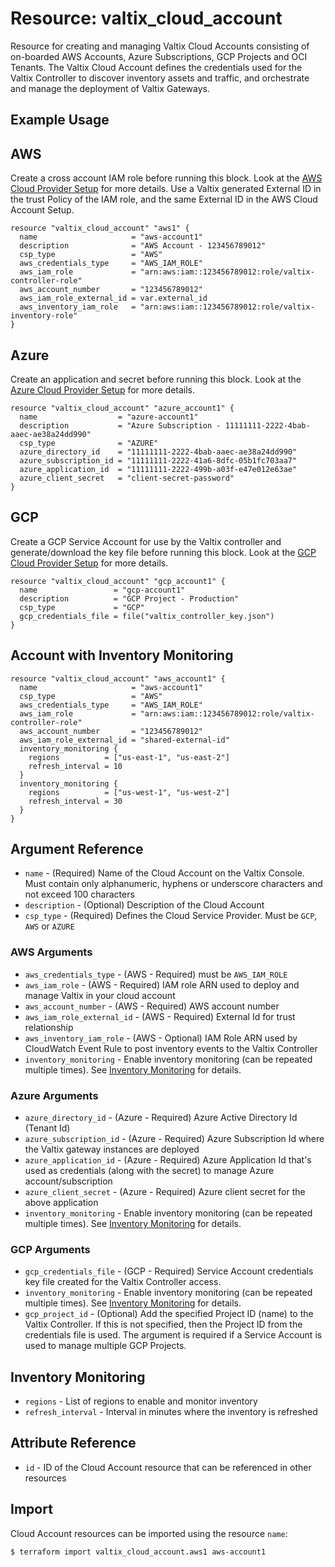 # Resource: valtix_cloud_account
Resource for creating and managing Valtix Cloud Accounts consisting of on-boarded AWS Accounts, Azure Subscriptions, GCP Projects and OCI Tenants.  The Valtix Cloud Account defines the credentials used for the Valtix Controller to discover inventory assets and traffic, and orchestrate and manage the deployment of Valtix Gateways.

## Example Usage

## AWS
Create a cross account IAM role before running this block. Look at the [AWS Cloud Provider Setup](https://docs.valtix.com/userguide/setup_csp/aws/overview/) for more details. Use a Valtix generated External ID in the trust Policy of the IAM role, and the same External ID in the AWS Cloud Account Setup.

```hcl
resource "valtix_cloud_account" "aws1" {
  name                     = "aws-account1"
  description              = "AWS Account - 123456789012"
  csp_type                 = "AWS"
  aws_credentials_type     = "AWS_IAM_ROLE"
  aws_iam_role             = "arn:aws:iam::123456789012:role/valtix-controller-role"
  aws_account_number       = "123456789012"
  aws_iam_role_external_id = var.external_id
  aws_inventory_iam_role   = "arn:aws:iam::123456789012:role/valtix-inventory-role"
}
```

## Azure
Create an application and secret before running this block. Look at the [Azure Cloud Provider Setup](https://docs.valtix.com/userguide/setup_csp/azure/overview/) for more details.

```hcl
resource "valtix_cloud_account" "azure_account1" {
  name                  = "azure-account1"
  description           = "Azure Subscription - 11111111-2222-4bab-aaec-ae38a24dd990"
  csp_type              = "AZURE"
  azure_directory_id    = "11111111-2222-4bab-aaec-ae38a24dd990"
  azure_subscription_id = "11111111-2222-41a6-8dfc-05b1fc703aa7"
  azure_application_id  = "11111111-2222-499b-a03f-e47e012e63ae"
  azure_client_secret   = "client-secret-password"
}
```

## GCP
Create a GCP Service Account for use by the Valtix controller and generate/download the key file before running this block. Look at the [GCP Cloud Provider Setup](https://docs.valtix.com/userguide/setup_csp/gcp/overview/) for more details.

```hcl
resource "valtix_cloud_account" "gcp_account1" {
  name                 = "gcp-account1"
  description          = "GCP Project - Production"
  csp_type             = "GCP"
  gcp_credentials_file = file("valtix_controller_key.json")
}
```

## Account with Inventory Monitoring
```hcl
resource "valtix_cloud_account" "aws_account1" {
  name                     = "aws-account1"
  csp_type                 = "AWS"
  aws_credentials_type     = "AWS_IAM_ROLE"
  aws_iam_role             = "arn:aws:iam::123456789012:role/valtix-controller-role"
  aws_account_number       = "123456789012"
  aws_iam_role_external_id = "shared-external-id"
  inventory_monitoring {
    regions          = ["us-east-1", "us-east-2"]
    refresh_interval = 10
  }
  inventory_monitoring {
    regions          = ["us-west-1", "us-west-2"]
    refresh_interval = 30
  }
}
```

## Argument Reference
* `name` - (Required) Name of the Cloud Account on the Valtix Console. Must contain only alphanumeric, hyphens or underscore characters and not exceed 100 characters
* `description` - (Optional) Description of the Cloud Account
* `csp_type` - (Required)  Defines the Cloud Service Provider. Must be `GCP`, `AWS` or `AZURE`

### AWS Arguments
* `aws_credentials_type` - (AWS - Required) must be `AWS_IAM_ROLE`
* `aws_iam_role` - (AWS - Required) IAM role ARN used to deploy and manage Valtix in your cloud account
* `aws_account_number` - (AWS - Required) AWS account number
* `aws_iam_role_external_id` - (AWS - Required) External Id for trust relationship
* `aws_inventory_iam_role` - (AWS - Optional) IAM Role ARN used by CloudWatch Event Rule to post inventory events to the Valtix Controller
* `inventory_monitoring` - Enable inventory monitoring (can be repeated multiple times).  See [Inventory Monitoring](#inventory-monitoring) for details.

### Azure Arguments
* `azure_directory_id` - (Azure - Required) Azure Active Directory Id (Tenant Id)
* `azure_subscription_id` - (Azure - Required) Azure Subscription Id where the Valtix gateway instances are deployed
* `azure_application_id` - (Azure - Required) Azure Application Id that's used as credentials (along with the secret) to manage Azure account/subscription
* `azure_client_secret` - (Azure - Required) Azure client secret for the above application
* `inventory_monitoring` - Enable inventory monitoring (can be repeated multiple times).  See [Inventory Monitoring](#inventory-monitoring) for details.

### GCP Arguments
* `gcp_credentials_file` - (GCP - Required) Service Account credentials key file created for the Valtix Controller access.
* `inventory_monitoring` - Enable inventory monitoring (can be repeated multiple times). See [Inventory Monitoring](#inventory-monitoring) for details.
* `gcp_project_id` - (Optional) Add the specified Project ID (name) to the Valtix Controller. If this is not specified, then the Project ID from the credentials file is used. The argument is required if a Service Account is used to manage multiple GCP Projects.

## Inventory Monitoring
* `regions` - List of regions to enable and monitor inventory
* `refresh_interval` - Interval in minutes where the inventory is refreshed

## Attribute Reference
* `id` - ID of the Cloud Account resource that can be referenced in other resources

## Import
Cloud Account resources can be imported using the resource `name`:

```hcl
$ terraform import valtix_cloud_account.aws1 aws-account1
```